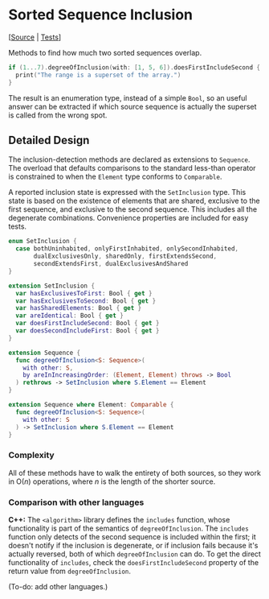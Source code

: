# Sorted Sequence Inclusion

[[Source](../Sources/Algorithms/SortedInclusion.swift) | 
 [Tests](../Tests/SwiftAlgorithmsTests/SortedInclusionTests.swift)]

Methods to find how much two sorted sequences overlap.

```swift
if (1...7).degreeOfInclusion(with: [1, 5, 6]).doesFirstIncludeSecond {
  print("The range is a superset of the array.")
}
```

The result is an enumeration type, instead of a simple `Bool`, so an useful
answer can be extracted if which source sequence is actually the superset is
called from the wrong spot.

## Detailed Design

The inclusion-detection methods are declared as extensions to `Sequence`.  The
overload that defaults comparisons to the standard less-than operator is
constrained to when the `Element` type conforms to `Comparable`.

A reported inclusion state is expressed with the `SetInclusion` type.  This state
is based on the existence of elements that are shared, exclusive to the first
sequence, and exclusive to the second sequence.  This includes all the
degenerate combinations.  Convenience properties are included for easy tests.

```swift
enum SetInclusion {
  case bothUninhabited, onlyFirstInhabited, onlySecondInhabited,
       dualExclusivesOnly, sharedOnly, firstExtendsSecond,
       secondExtendsFirst, dualExclusivesAndShared
}

extension SetInclusion {
  var hasExclusivesToFirst: Bool { get }
  var hasExclusivesToSecond: Bool { get }
  var hasSharedElements: Bool { get }
  var areIdentical: Bool { get }
  var doesFirstIncludeSecond: Bool { get }
  var doesSecondIncludeFirst: Bool { get }
}

extension Sequence {
  func degreeOfInclusion<S: Sequence>(
    with other: S,
    by areInIncreasingOrder: (Element, Element) throws -> Bool
  ) rethrows -> SetInclusion where S.Element == Element
}

extension Sequence where Element: Comparable {
  func degreeOfInclusion<S: Sequence>(
    with other: S
  ) -> SetInclusion where S.Element == Element
}
```

### Complexity

All of these methods have to walk the entirety of both sources, so they work in
O(_n_) operations, where _n_ is the length of the shorter source.

### Comparison with other languages

**C++:** The `<algorithm>` library defines the `includes` function, whose
functionality is part of the semantics of `degreeOfInclusion`.  The `includes`
function only detects of the second sequence is included within the first; it
doesn't notify if the inclusion is degenerate, or if inclusion fails because
it's actually reversed, both of which `degreeOfInclusion` can do.  To get the
direct functionality of `includes`, check the `doesFirstIncludeSecond` property
of the return value from `degreeOfInclusion`.

(To-do: add other languages.)
